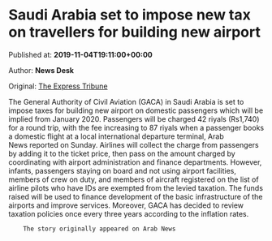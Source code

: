 
# Saudi Arabia set to impose new tax on travellers for building new airport

Published at: **2019-11-04T19:11:00+00:00**

Author: **News Desk**

Original: [The Express Tribune](https://tribune.com.pk/story/2092847/9-saudi-arabia-set-impose-new-tax-travellers-building-new-airport/)

The General Authority of Civil Aviation (GACA) in Saudi Arabia is set to impose taxes for building new airport on domestic passengers which will be implied from January 2020.
Passengers will be charged 42 riyals (Rs1,740) for a round trip, with the fee increasing to 87 riyals when a passenger books a domestic flight at a local international departure terminal, Arab News reported on Sunday.
Airlines will collect the charge from passengers by adding it to the ticket price, then pass on the amount charged by coordinating with airport administration and finance departments.
However, infants, passengers staying on board and not using airport facilities, members of crew on duty, and members of aircraft registered on the list of airline pilots who have IDs are exempted from the levied taxation.
The funds raised will be used to finance development of the basic infrastructure of the airports and improve services.
Moreover, GACA has decided to review taxation policies once every three years according to the inflation rates.

        The story originally appeared on Arab News
      
